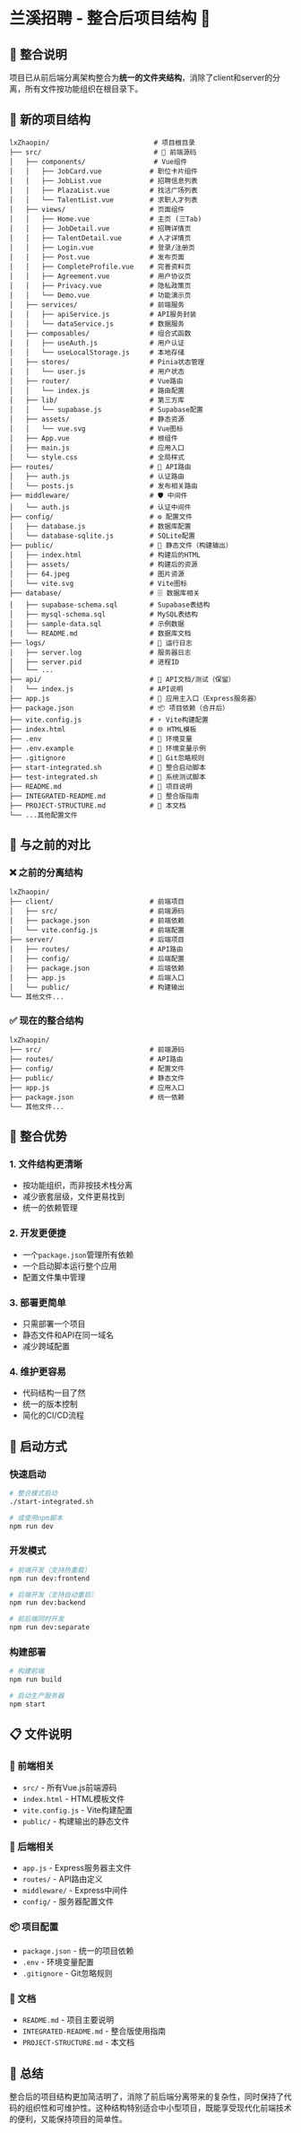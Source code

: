# 兰溪招聘 - 整合后项目结构 📁

## 🎯 整合说明

项目已从前后端分离架构整合为**统一的文件夹结构**，消除了client和server的分离，所有文件按功能组织在根目录下。

## 📂 新的项目结构

```
lxZhaopin/                          # 项目根目录
├── src/                            # 🎨 前端源码
│   ├── components/                 # Vue组件
│   │   ├── JobCard.vue            # 职位卡片组件
│   │   ├── JobList.vue            # 招聘信息列表
│   │   ├── PlazaList.vue          # 找活广场列表
│   │   └── TalentList.vue         # 求职人才列表
│   ├── views/                     # 页面组件
│   │   ├── Home.vue               # 主页 (三Tab)
│   │   ├── JobDetail.vue          # 招聘详情页
│   │   ├── TalentDetail.vue       # 人才详情页
│   │   ├── Login.vue              # 登录/注册页
│   │   ├── Post.vue               # 发布页面
│   │   ├── CompleteProfile.vue    # 完善资料页
│   │   ├── Agreement.vue          # 用户协议页
│   │   ├── Privacy.vue            # 隐私政策页
│   │   └── Demo.vue               # 功能演示页
│   ├── services/                  # 前端服务
│   │   ├── apiService.js          # API服务封装
│   │   └── dataService.js         # 数据服务
│   ├── composables/               # 组合式函数
│   │   ├── useAuth.js             # 用户认证
│   │   └── useLocalStorage.js     # 本地存储
│   ├── stores/                    # Pinia状态管理
│   │   └── user.js                # 用户状态
│   ├── router/                    # Vue路由
│   │   └── index.js               # 路由配置
│   ├── lib/                       # 第三方库
│   │   └── supabase.js            # Supabase配置
│   ├── assets/                    # 静态资源
│   │   └── vue.svg                # Vue图标
│   ├── App.vue                    # 根组件
│   ├── main.js                    # 应用入口
│   └── style.css                  # 全局样式
├── routes/                        # 🚀 API路由
│   ├── auth.js                    # 认证路由
│   └── posts.js                   # 发布相关路由
├── middleware/                    # 🛡️ 中间件
│   └── auth.js                    # 认证中间件
├── config/                        # ⚙️ 配置文件
│   ├── database.js                # 数据库配置
│   └── database-sqlite.js         # SQLite配置
├── public/                        # 📁 静态文件（构建输出）
│   ├── index.html                 # 构建后的HTML
│   ├── assets/                    # 构建后的资源
│   ├── 64.jpeg                    # 图片资源
│   └── vite.svg                   # Vite图标
├── database/                      # 🗄️ 数据库相关
│   ├── supabase-schema.sql        # Supabase表结构
│   ├── mysql-schema.sql           # MySQL表结构
│   ├── sample-data.sql            # 示例数据
│   └── README.md                  # 数据库文档
├── logs/                          # 📝 运行日志
│   ├── server.log                 # 服务器日志
│   ├── server.pid                 # 进程ID
│   └── ...
├── api/                           # 📡 API文档/测试（保留）
│   └── index.js                   # API说明
├── app.js                         # 🎯 应用主入口（Express服务器）
├── package.json                   # 📦 项目依赖（合并后）
├── vite.config.js                 # ⚡ Vite构建配置
├── index.html                     # 🌐 HTML模板
├── .env                           # 🔐 环境变量
├── .env.example                   # 🔐 环境变量示例
├── .gitignore                     # 🙈 Git忽略规则
├── start-integrated.sh            # 🚀 整合启动脚本
├── test-integrated.sh             # 🧪 系统测试脚本
├── README.md                      # 📖 项目说明
├── INTEGRATED-README.md           # 📖 整合版指南
├── PROJECT-STRUCTURE.md           # 📁 本文档
└── ...其他配置文件
```

## 🔄 与之前的对比

### ❌ 之前的分离结构
```
lxZhaopin/
├── client/                        # 前端项目
│   ├── src/                       # 前端源码
│   ├── package.json               # 前端依赖
│   └── vite.config.js             # 前端配置
├── server/                        # 后端项目
│   ├── routes/                    # API路由
│   ├── config/                    # 后端配置
│   ├── package.json               # 后端依赖
│   ├── app.js                     # 后端入口
│   └── public/                    # 构建输出
└── 其他文件...
```

### ✅ 现在的整合结构
```
lxZhaopin/
├── src/                           # 前端源码
├── routes/                        # API路由
├── config/                        # 配置文件
├── public/                        # 静态文件
├── app.js                         # 应用入口
├── package.json                   # 统一依赖
└── 其他文件...
```

## 🎯 整合优势

### 1. **文件结构更清晰**
- 按功能组织，而非按技术栈分离
- 减少嵌套层级，文件更易找到
- 统一的依赖管理

### 2. **开发更便捷**
- 一个`package.json`管理所有依赖
- 一个启动脚本运行整个应用
- 配置文件集中管理

### 3. **部署更简单**
- 只需部署一个项目
- 静态文件和API在同一域名
- 减少跨域配置

### 4. **维护更容易**
- 代码结构一目了然
- 统一的版本控制
- 简化的CI/CD流程

## 🚀 启动方式

### 快速启动
```bash
# 整合模式启动
./start-integrated.sh

# 或使用npm脚本
npm run dev
```

### 开发模式
```bash
# 前端开发（支持热重载）
npm run dev:frontend

# 后端开发（支持自动重启）
npm run dev:backend

# 前后端同时开发
npm run dev:separate
```

### 构建部署
```bash
# 构建前端
npm run build

# 启动生产服务器
npm start
```

## 📋 文件说明

### 🎨 前端相关
- `src/` - 所有Vue.js前端源码
- `index.html` - HTML模板文件
- `vite.config.js` - Vite构建配置
- `public/` - 构建输出的静态文件

### 🚀 后端相关
- `app.js` - Express服务器主文件
- `routes/` - API路由定义
- `middleware/` - Express中间件
- `config/` - 服务器配置文件

### 📦 项目配置
- `package.json` - 统一的项目依赖
- `.env` - 环境变量配置
- `.gitignore` - Git忽略规则

### 📖 文档
- `README.md` - 项目主要说明
- `INTEGRATED-README.md` - 整合版使用指南
- `PROJECT-STRUCTURE.md` - 本文档

## 🎉 总结

整合后的项目结构更加简洁明了，消除了前后端分离带来的复杂性，同时保持了代码的组织性和可维护性。这种结构特别适合中小型项目，既能享受现代化前端技术的便利，又能保持项目的简单性。 